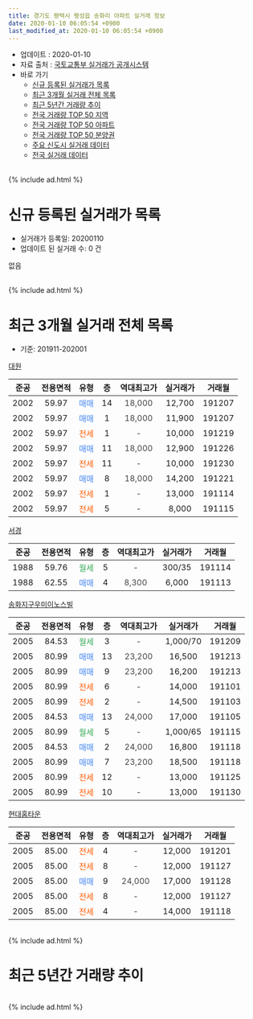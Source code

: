 ```yaml
---
title: 경기도 평택시 팽성읍 송화리 아파트 실거래 정보
date: 2020-01-10 06:05:54 +0900
last_modified_at: 2020-01-10 06:05:54 +0900
---
```


* 업데이트 : 2020-01-10
* 자료 출처 : [국토교통부 실거래가 공개시스템](http://rt.molit.go.kr)
* 바로 가기
    * [신규 등록된 실거래가 목록](#신규-등록된-실거래가-목록)
    * [최근 3개월 실거래 전체 목록](#최근-3개월-실거래-전체-목록)
    * [최근 5년간 거래량 추이](#최근-5년간-거래량-추이)
    * [전국 거래량 TOP 50 지역](https://inasie.github.io/apt-trade-info/최근-3개월-전국에서-가장-거래가-많이-발생한-지역)
    * [전국 거래량 TOP 50 아파트](https://inasie.github.io/apt-trade-info/최근-3개월-전국에서-가장-거래가-많이-발생한-아파트)
    * [전국 거래량 TOP 50 분양권](https://inasie.github.io/apt-trade-info/최근-3개월-전국에서-가장-거래가-많이-발생한-분양권)
    * [주요 신도시 실거래 데이터](https://inasie.github.io/apt-trade-info/주요-신도시)
    * [전국 실거래 데이터](https://inasie.github.io/apt-trade-info/전국)
<br>
{% include ad.html %}
<br>

# 신규 등록된 실거래가 목록
* 실거래가 등록일: 20200110
* 업데이트 된 실거래 수: 0 건

없음

<br>
{% include ad.html %}
<br>

# 최근 3개월 실거래 전체 목록
* 기준: 201911-202001


[대원](https://search.naver.com/search.naver?query=%EA%B2%BD%EA%B8%B0%EB%8F%84+%ED%8F%89%ED%83%9D%EC%8B%9C+%ED%8C%BD%EC%84%B1%EC%9D%8D+%EC%86%A1%ED%99%94%EB%A6%AC+%EB%8C%80%EC%9B%90)

|준공|전용면적|유형|층|역대최고가|실거래가|거래월|
|:---:|:---:|:---:|:---:|:---:|:---:|:---:|
|2002|59.97|<span style="color:#4285f3">매매</span>|14|<span style="color:#444444">18,000</span>|12,700|191207|
|2002|59.97|<span style="color:#4285f3">매매</span>|1|<span style="color:#444444">18,000</span>|11,900|191207|
|2002|59.97|<span style="color:#ff5a00">전세</span>|1|<span style="color:#444444">-</span>|10,000|191219|
|2002|59.97|<span style="color:#4285f3">매매</span>|11|<span style="color:#444444">18,000</span>|12,900|191226|
|2002|59.97|<span style="color:#ff5a00">전세</span>|11|<span style="color:#444444">-</span>|10,000|191230|
|2002|59.97|<span style="color:#4285f3">매매</span>|8|<span style="color:#444444">18,000</span>|14,200|191221|
|2002|59.97|<span style="color:#ff5a00">전세</span>|1|<span style="color:#444444">-</span>|13,000|191114|
|2002|59.97|<span style="color:#ff5a00">전세</span>|5|<span style="color:#444444">-</span>|8,000|191115|

[서경](https://search.naver.com/search.naver?query=%EA%B2%BD%EA%B8%B0%EB%8F%84+%ED%8F%89%ED%83%9D%EC%8B%9C+%ED%8C%BD%EC%84%B1%EC%9D%8D+%EC%86%A1%ED%99%94%EB%A6%AC+%EC%84%9C%EA%B2%BD)

|준공|전용면적|유형|층|역대최고가|실거래가|거래월|
|:---:|:---:|:---:|:---:|:---:|:---:|:---:|
|1988|59.76|<span style="color:#34a853">월세</span>|5|<span style="color:#444444">-</span>|300/35|191114|
|1988|62.55|<span style="color:#4285f3">매매</span>|4|<span style="color:#444444">8,300</span>|6,000|191113|

[송화지구우미이노스빌](https://search.naver.com/search.naver?query=%EA%B2%BD%EA%B8%B0%EB%8F%84+%ED%8F%89%ED%83%9D%EC%8B%9C+%ED%8C%BD%EC%84%B1%EC%9D%8D+%EC%86%A1%ED%99%94%EB%A6%AC+%EC%86%A1%ED%99%94%EC%A7%80%EA%B5%AC%EC%9A%B0%EB%AF%B8%EC%9D%B4%EB%85%B8%EC%8A%A4%EB%B9%8C)

|준공|전용면적|유형|층|역대최고가|실거래가|거래월|
|:---:|:---:|:---:|:---:|:---:|:---:|:---:|
|2005|84.53|<span style="color:#34a853">월세</span>|3|<span style="color:#444444">-</span>|1,000/70|191209|
|2005|80.99|<span style="color:#4285f3">매매</span>|13|<span style="color:#444444">23,200</span>|16,500|191213|
|2005|80.99|<span style="color:#4285f3">매매</span>|9|<span style="color:#444444">23,200</span>|16,200|191213|
|2005|80.99|<span style="color:#ff5a00">전세</span>|6|<span style="color:#444444">-</span>|14,000|191101|
|2005|80.99|<span style="color:#ff5a00">전세</span>|2|<span style="color:#444444">-</span>|14,500|191103|
|2005|84.53|<span style="color:#4285f3">매매</span>|13|<span style="color:#444444">24,000</span>|17,000|191105|
|2005|80.99|<span style="color:#34a853">월세</span>|5|<span style="color:#444444">-</span>|1,000/65|191115|
|2005|84.53|<span style="color:#4285f3">매매</span>|2|<span style="color:#444444">24,000</span>|16,800|191118|
|2005|80.99|<span style="color:#4285f3">매매</span>|7|<span style="color:#444444">23,200</span>|18,500|191118|
|2005|80.99|<span style="color:#ff5a00">전세</span>|12|<span style="color:#444444">-</span>|13,000|191125|
|2005|80.99|<span style="color:#ff5a00">전세</span>|10|<span style="color:#444444">-</span>|13,000|191130|

[현대홈타운](https://search.naver.com/search.naver?query=%EA%B2%BD%EA%B8%B0%EB%8F%84+%ED%8F%89%ED%83%9D%EC%8B%9C+%ED%8C%BD%EC%84%B1%EC%9D%8D+%EC%86%A1%ED%99%94%EB%A6%AC+%ED%98%84%EB%8C%80%ED%99%88%ED%83%80%EC%9A%B4)

|준공|전용면적|유형|층|역대최고가|실거래가|거래월|
|:---:|:---:|:---:|:---:|:---:|:---:|:---:|
|2005|85.00|<span style="color:#ff5a00">전세</span>|4|<span style="color:#444444">-</span>|12,000|191201|
|2005|85.00|<span style="color:#ff5a00">전세</span>|8|<span style="color:#444444">-</span>|12,000|191127|
|2005|85.00|<span style="color:#4285f3">매매</span>|9|<span style="color:#444444">24,000</span>|17,000|191128|
|2005|85.00|<span style="color:#ff5a00">전세</span>|8|<span style="color:#444444">-</span>|12,000|191127|
|2005|85.00|<span style="color:#ff5a00">전세</span>|4|<span style="color:#444444">-</span>|14,000|191118|


<br>
{% include ad.html %}
<br>

# 최근 5년간 거래량 추이


<div style="width:100%;">
    <canvas id="deal_progress" height="200"></canvas>
</div>

<script>
new Chart(document.getElementById("deal_progress"), {
    type: 'line',
    data: {
        labels: ['201501','201502','201503','201504','201505','201506','201507','201508','201509','201510','201511','201512','201601','201602','201603','201604','201605','201606','201607','201608','201609','201610','201611','201612','201701','201702','201703','201704','201705','201706','201707','201708','201709','201710','201711','201712','201801','201802','201803','201804','201805','201806','201807','201808','201809','201810','201811','201812','201901','201902','201903','201904','201905','201906','201907','201908','201909','201910','201911','201912','202001'],
        datasets: [{
            label: '매매',
            pointRadius: 1,
            data: [17, 8, 15, 12, 23, 14, 15, 12, 15, 15, 11, 12, 6, 7, 4, 7, 7, 8, 12, 12, 9, 18, 6, 7, 6, 9, 12, 10, 8, 10, 10, 10, 13, 11, 14, 4, 9, 11, 10, 7, 11, 2, 5, 7, 12, 10, 9, 4, 5, 4, 13, 28, 12, 7, 13, 6, 11, 11, 5, 6, 0],
            borderColor: "rgba(255, 201, 14, 1)",
            backgroundColor: "rgba(255, 201, 14, 0.5)",
            fill: false,
            lineTension: 0
        },{
            label: '전월세',
            pointRadius: 1,
            data: [4, 5, 14, 9, 9, 4, 4, 6, 6, 10, 2, 5, 5, 9, 6, 5, 1, 8, 7, 8, 3, 4, 8, 4, 1, 5, 10, 3, 3, 2, 4, 5, 9, 2, 5, 2, 4, 8, 7, 11, 9, 9, 15, 6, 7, 5, 11, 5, 4, 5, 9, 11, 9, 9, 10, 5, 9, 5, 11, 4, 0],
            borderColor: "rgba(0, 141, 185, 1)",
            backgroundColor: "rgba(0, 141, 185, 0.5)",
            fill: false,
            lineTension: 0
        }
        ]
    },
    options: {
        responsive: true,
        title: {
            display: false
        },
        tooltips: {
            mode: 'index',
            intersect: false
        },
        hover: {
            mode: 'nearest',
            intersect: true
        },
        scales: {
            xAxes: [{
                display: true,
                scaleLabel: {
                    display: true,
                    labelString: '년/월'
                }
            }],
            yAxes: [{
                display: true,
                ticks: {
                    suggestedMin: 0,
                },
                scaleLabel: {
                    display: true,
                    labelString: '실거래 수'
                }
            }]
        }
    }
});

</script>


<br>
{% include ad.html %}
<br>


